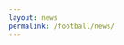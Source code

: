 ```yaml
---
layout: news
permalink: /football/news/
---
```


<style>
    .Post {
        border: 1px solid #ddd;
        padding: 10px;
        margin-bottom: 15px;
        font-family: Helvetica, sans-serif;
    }
    #post-title {
        font-weight: bold;
        font-size: 18px;
    }
    #first-paragraph {
        font-size: 18px;
    }
    #post-title a {
        text-decoration: none;
        color: #000;
    }
    #post-quotes {
        margin-top: 10px;
        color: #000;
        font-size: 18px;
    }
</style>

<div id="articles-container"></div>

<script>
async function fetchArticles() {
    const rssSourceMap = {
        "https://www.molineux.news/news/feed/": "Molineux News",
        "https://www.wearepalace.uk/feed/": "We Are Palace",
        "https://www.westhamzone.com/feed/": "West Ham Zone",
        "https://arseblog.news/feed/": "Arseblog News",
        "https://www.astonvilla.news/feed/": "Aston Villa News",
        "https://cityxtra.co.uk/feed/": "City Xtra",
        "https://www.geordiebootboys.com/feed/": "Geordie Boot Boys",
        "https://www.getfootballnewsgermany.com/feed/atom/": "Get Football News Germany",
        "https://www.goodisonnews.com/feed/": "Goodison News",
        "https://hammyend.com/index.php/feed/": "HammyEnd",
        "https://www.managingmadrid.com/rss/current.xml": "Managing Madrid",
        "https://www.nottinghamforest.news/feed/": "Nottingham Forest News",
        "https://www.spurs-web.com/wp-json/feed/v1/posts": "The Spurs Web",
        "https://www.thechelseachronicle.com/news/feed/": "The Chelsea Chronicle",
        "https://www.wearebrighton.com/newsopinion/feed/": "We Are Brighton",
        "http://newsrss.bbc.co.uk/rss/sportonline_uk_edition/football/rss.xml": "BBC Sport"
    };

    const blacklist = ["pundit", "match report", "Jason Cundy", "player ratings"];
    const articlesContainer = document.getElementById("articles-container");
    const parser = new DOMParser();
    let allArticles = [];

    let rssFetches = Object.keys(rssSourceMap).map(async (rssUrl) => {
        try {
            const rssResponse = await fetch(rssUrl);
            const rssText = await rssResponse.text();
            const xml = parser.parseFromString(rssText, "text/xml");

            const items = Array.from(xml.querySelectorAll("item")).slice(0, 10);
            let sourceName = rssSourceMap[rssUrl];

            let articleFetches = items.map(async (item) => {
                let title = item.querySelector("title").textContent;
                let url = item.querySelector("link").textContent;
                let pubDate = item.querySelector("pubDate") ? new Date(item.querySelector("pubDate").textContent) : new Date();

                // Blacklist filtering for titles
                if (blacklist.some(word => title.toLowerCase().includes(word.toLowerCase()))) {
                    return;
                }

                try {
                    const articleResponse = await fetch(url);
                    const articleText = await articleResponse.text();
                    const articleDoc = parser.parseFromString(articleText, "text/html");

                    let paragraphs = Array.from(articleDoc.querySelectorAll("p"))
                        .map(p => p.textContent.trim())
                        .filter(p => p.length > 20 && !p.includes("document.getElementById") && !p.includes("new Date()") && !p.includes("Δ"));

                    let firstParagraph = paragraphs.length > 0 ? paragraphs[0] : "";

                    // Quote detection logic
let quoteParagraphs = paragraphs.filter(p => 
    p.match(/["“”']/) || p.includes("According to") || p.includes("Speaking to") || p.includes("reported")
);

                    // Skip articles without quotes
                    if (quoteParagraphs.length === 0) {
                        return;
                    }

                    // Blacklist filtering for quote paragraphs
                    if (quoteParagraphs.some(p => blacklist.some(word => p.toLowerCase().includes(word.toLowerCase())))) {
                        return;
                    }

                    if (firstParagraph) {
                        allArticles.push({ title, sourceName, url, pubDate, firstParagraph, quoteParagraphs });
                    }
                } catch (error) {
                    console.error("Error fetching article:", url, error);
                }
            });

            await Promise.all(articleFetches);
        } catch (error) {
            console.error("Error fetching RSS feed:", rssUrl, error);
        }
    });

    await Promise.all(rssFetches);

    // Sort articles by date (newest first)
    allArticles.sort((a, b) => b.pubDate - a.pubDate);

    let fragment = document.createDocumentFragment();

    allArticles.forEach(article => {
        let postDiv = document.createElement("div");
        postDiv.classList.add("Post");

        // Title
        let titleDiv = document.createElement("div");
        titleDiv.id = "post-title";
        let titleLink = document.createElement("a");
        titleLink.href = article.url;
        titleLink.id = "post-url";
        titleLink.textContent = article.title;
        titleDiv.appendChild(titleLink);

        // Source
        let sourceDiv = document.createElement("div");
        sourceDiv.id = "post-source";
        sourceDiv.textContent = `${article.sourceName}`;

        // Time
        let timeDiv = document.createElement("div");
        timeDiv.id = "post-time";
        timeDiv.textContent = `${article.pubDate.toLocaleString()}`;

        // First Paragraph
        let firstParagraphDiv = document.createElement("div");
        firstParagraphDiv.id = "first-paragraph";
        firstParagraphDiv.innerHTML = `<p>${article.firstParagraph}</p>`;

        // Quotes
        let quotesDiv = document.createElement("div");
        quotesDiv.id = "post-quotes";
        quotesDiv.innerHTML = article.quoteParagraphs.map(p => `<p>${p}</p>`).join("");

        // Copy Button
        let copyButton = document.createElement("button");
        copyButton.textContent = "Copy";
        copyButton.addEventListener("click", () => copyToClipboard(article));

        // Append elements in order: Title → Source → Time → First Paragraph → Quotes → Button
        postDiv.appendChild(titleDiv);
        postDiv.appendChild(sourceDiv);
        postDiv.appendChild(timeDiv);
        postDiv.appendChild(firstParagraphDiv);
        postDiv.appendChild(quotesDiv);
        postDiv.appendChild(copyButton);
        fragment.appendChild(postDiv);
    });

    articlesContainer.appendChild(fragment);
}

// **Copy function with proper formatting**
function copyToClipboard(article) {
    let markdownText = `> ${article.firstParagraph}\n> \n`; // Blank line after first paragraph with a space
    
    article.quoteParagraphs.forEach(quote => {
        markdownText += `> ${quote}\n> \n`; // Each quote followed by a blank line with a space
    });

    markdownText += `\n${article.url}`; // Add article URL on a new line

    navigator.clipboard.writeText(markdownText).then(() => {
        alert("Copied to clipboard!");
    }).catch(err => {
        console.error("Error copying to clipboard: ", err);
    });
}

// Run the function on page load
fetchArticles();
</script>
